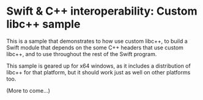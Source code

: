 # Swift & C++ interoperability: Custom libc++ sample

This is a sample that demonstrates to how use
custom libc++, to build a Swift module that depends on
the some C++ headers that use custom libc++, and to
use throughout the rest of the Swift program.

This sample is geared up for x64 windows, as it includes
a distribution of libc++ for that platform, but it should
work just as well on other platforms too.

(More to come...)